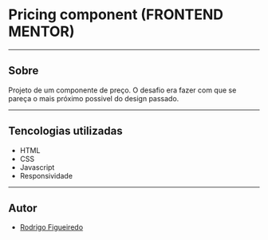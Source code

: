 # Pricing component (FRONTEND MENTOR) 

 ---
 ## Sobre
 Projeto de um componente de preço. O desafio era fazer com que se pareça o mais próximo possivel do design passado.

 ---
 ## Tencologias utilizadas
 - HTML
 - CSS
 - Javascript
 - Responsividade

 ---
 ## Autor

 - [Rodrigo Figueiredo](https://www.linkedin.com/in/figueiredo-rodrigo/)




